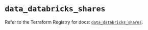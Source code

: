 # `data_databricks_shares`

Refer to the Terraform Registry for docs: [`data_databricks_shares`](https://registry.terraform.io/providers/databricks/databricks/1.94.0/docs/data-sources/shares).
